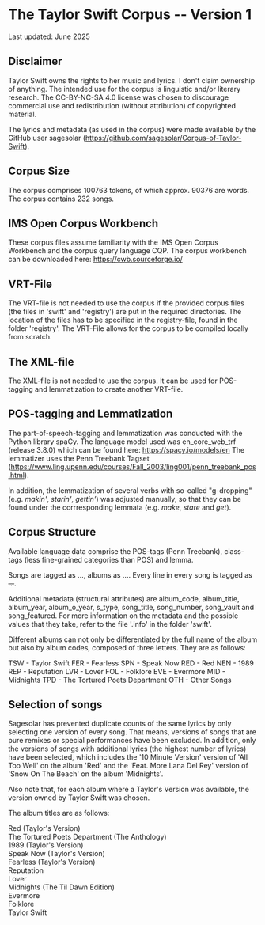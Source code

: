 # The Taylor Swift Corpus -- Version 1 

Last updated: June 2025

## Disclaimer 

Taylor Swift owns the rights to her music and lyrics. I don't claim ownership of anything. The intended use for the corpus is linguistic and/or literary research. The CC-BY-NC-SA 4.0 license was chosen to discourage commercial use and redistribution (without attribution) of copyrighted material. 

The lyrics and metadata (as used in the corpus) were made available by the GitHub user sagesolar (https://github.com/sagesolar/Corpus-of-Taylor-Swift). 


## Corpus Size

The corpus comprises 100763 tokens, of which approx. 90376 are words. The corpus contains 232 songs. 


## IMS Open Corpus Workbench

These corpus files assume familiarity with the IMS Open Corpus Workbench and the corpus query language CQP. The corpus workbench can be downloaded here: https://cwb.sourceforge.io/ 


## VRT-File 

The VRT-file is not needed to use the corpus if the provided corpus files (the files in 'swift' and 'registry') are put in the required directories. The location of the files has to be specified in the registry-file, found in the folder 'registry'. The VRT-File allows for the corpus to be compiled locally from scratch. 

## The XML-file 

The XML-file is not needed to use the corpus. It can be used for POS-tagging and lemmatization to create another VRT-file.  


## POS-tagging and Lemmatization 

The part-of-speech-tagging and lemmatization was conducted with the Python library spaCy. The language model used was en_core_web_trf (release 3.8.0) which can be found here: https://spacy.io/models/en
The lemmatizer uses the Penn Treebank Tagset (https://www.ling.upenn.edu/courses/Fall_2003/ling001/penn_treebank_pos.html). 

In addition, the lemmatization of several verbs with so-called "g-dropping" (e.g. *makin'*, *starin'*, *gettin'*) was adjusted manually, so that they can be found under the corrresponding lemmata (e.g. *make*, *stare* and *get*). 


## Corpus Structure 

Available language data comprise the POS-tags (Penn Treebank), class-tags (less fine-grained categories than POS) and lemma. 

Songs are tagged as <song>...</song>, albums as <album>...</album>. Every line in every song is tagged as <s>...</s>. 

Additional metadata (structural attributes) are album_code, album_title, album_year, album_o_year, s_type, song_title, song_number, song_vault and song_featured. For more information on the metadata and the possible values that they take, refer to the file '.info' in the folder 'swift'. 

Different albums can not only be differentiated by the full name of the album but also by album codes, composed of three letters. They are as follows: 

TSW - Taylor Swift 
FER - Fearless
SPN - Speak Now
RED - Red
NEN - 1989
REP - Reputation
LVR - Lover 
FOL - Folklore
EVE - Evermore
MID - Midnights
TPD - The Tortured Poets Department
OTH - Other Songs


## Selection of songs 

Sagesolar has prevented duplicate counts of the same lyrics by only selecting one version of every song. That means, versions of songs that are pure remixes or special performances have been excluded. In addition, only the versions of songs with additional lyrics (the highest number of lyrics) have been selected, which includes the '10 Minute Version' version of 'All Too Well' on the album 'Red' and
the 'Feat. More Lana Del Rey' version of 'Snow On The Beach' on the album 'Midnights'. 

Also note that, for each album where a Taylor's Version was available, the version owned by Taylor Swift was chosen. 

The album titles are as follows: 

  Red (Taylor's Version)             
  The Tortured Poets Department (The Anthology)      
  1989 (Taylor's Version)                 
  Speak Now (Taylor's Version)      
  Fearless (Taylor's Version)       
  Reputation                         
  Lover                              
  Midnights (The Til Dawn Edition)   
  Evermore                           
  Folklore                           
  Taylor Swift 
